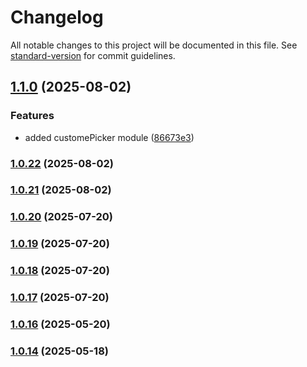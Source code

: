 # Changelog

All notable changes to this project will be documented in this file. See [standard-version](https://github.com/conventional-changelog/standard-version) for commit guidelines.

## [1.1.0](https://github.com/moamfar/react-time-date-picker/compare/v1.0.22...v1.1.0) (2025-08-02)


### Features

* added customePicker module ([86673e3](https://github.com/moamfar/react-time-date-picker/commit/86673e36d7a9d58d57517dd47e79f534333dab42))

### [1.0.22](https://github.com/moamfar/react-time-date-picker/compare/v1.0.21...v1.0.22) (2025-08-02)

### [1.0.21](https://github.com/moamfar/react-time-date-picker/compare/v1.0.20...v1.0.21) (2025-08-02)

### [1.0.20](https://github.com/moamfar/react-time-date-picker/compare/v1.0.19...v1.0.20) (2025-07-20)

### [1.0.19](https://github.com/moamfar/react-time-date-picker/compare/v1.0.18...v1.0.19) (2025-07-20)

### [1.0.18](https://github.com/moamfar/react-time-date-picker/compare/v1.0.17...v1.0.18) (2025-07-20)

### [1.0.17](https://github.com/moamfar/react-time-date-picker/compare/v1.0.16...v1.0.17) (2025-07-20)

### [1.0.16](https://github.com/moamfar/react-time-date-picker/compare/v1.0.15...v1.0.16) (2025-05-20)

### [1.0.14](https://github.com/moamfar/react-time-date-picker/compare/v1.0.12...v1.0.14) (2025-05-18)
